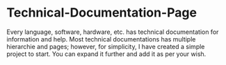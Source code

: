 # Technical-Documentation-Page
Every language,
 software, hardware,
 etc. has technical 
documentation
 for 
information
 and help.
Most
 technical
 documentations
 has multiple
 hierarchie
and pages;
 however, 
for simplicity,
I have created
 a simple project to start.
 You can expand it further and add it as per your wish. 
